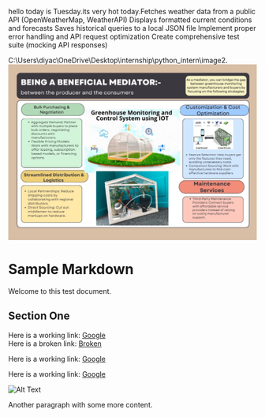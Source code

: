 hello
today is Tuesday.its very hot today.Fetches weather data from a public API (OpenWeatherMap, WeatherAPI)
Displays formatted current conditions and forecasts
Saves historical queries to a local JSON file
Implement proper error handling and API request optimization
Create comprehensive test suite (mocking API responses)

C:\Users\diyac\OneDrive\Desktop\internship\python_intern\image2.
![alt text](<WhatsApp Image 2025-03-17 at 09.24.50_8914a6a5.jpg>)

# Sample Markdown

Welcome to this test document.

## Section One

Here is a working link: [Google](https://www.google.com)  
Here is a broken link: [Broken](https://thispagedoesnotexist123456789.com)

Here is a working link: [Google](https://www.google.com) 

Here is a working link: [Google](https://www.google.com) 

![Alt Text](https://via.placeholder.com/150)

Another paragraph with some more content.
